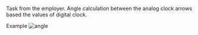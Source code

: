 Task from the employer.
Angle calculation between the analog clock arrows based the values of digital clock.

Example
![angle](https://user-images.githubusercontent.com/34347865/45494058-e625de00-b778-11e8-888a-d991913c8982.gif)
